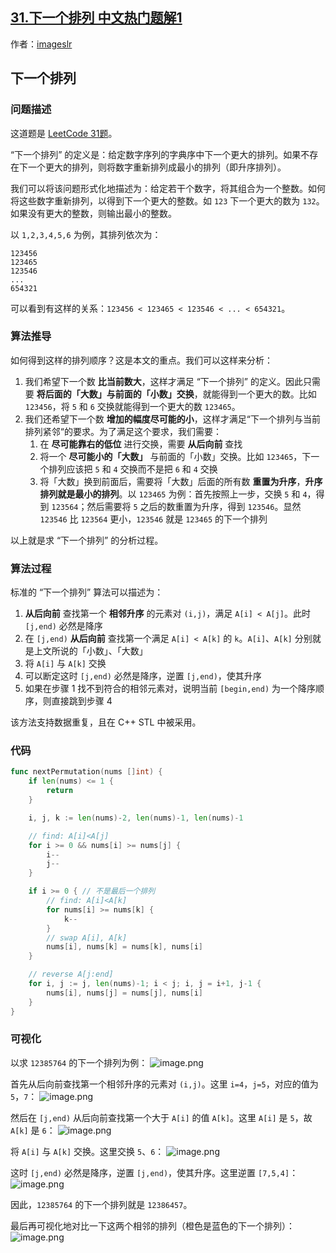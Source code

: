 ## [31.下一个排列 中文热门题解1](https://leetcode.cn/problems/next-permutation/solutions/100000/xia-yi-ge-pai-lie-suan-fa-xiang-jie-si-lu-tui-dao-)

作者：[imageslr](https://leetcode.cn/u/imageslr)
## 下一个排列

### 问题描述
这道题是 [LeetCode 31题](https://leetcode-cn.com/problems/next-permutation/)。

“下一个排列” 的定义是：给定数字序列的字典序中下一个更大的排列。如果不存在下一个更大的排列，则将数字重新排列成最小的排列（即升序排列）。

我们可以将该问题形式化地描述为：给定若干个数字，将其组合为一个整数。如何将这些数字重新排列，以得到下一个更大的整数。如 `123` 下一个更大的数为 `132`。如果没有更大的整数，则输出最小的整数。

以 `1,2,3,4,5,6` 为例，其排列依次为：
```
123456
123465
123546
...
654321
```

可以看到有这样的关系：`123456 < 123465 < 123546 < ... < 654321`。

### 算法推导
如何得到这样的排列顺序？这是本文的重点。我们可以这样来分析：
1. 我们希望下一个数 **比当前数大**，这样才满足 “下一个排列” 的定义。因此只需要 **将后面的「大数」与前面的「小数」交换**，就能得到一个更大的数。比如 `123456`，将 `5` 和 `6` 交换就能得到一个更大的数 `123465`。
2. 我们还希望下一个数 **增加的幅度尽可能的小**，这样才满足“下一个排列与当前排列紧邻“的要求。为了满足这个要求，我们需要：
    1. 在 **尽可能靠右的低位** 进行交换，需要 **从后向前** 查找
    2. 将一个 **尽可能小的「大数」** 与前面的「小数」交换。比如 `123465`，下一个排列应该把 `5` 和 `4` 交换而不是把 `6` 和 `4` 交换
    3. 将「大数」换到前面后，需要将「大数」后面的所有数 **重置为升序**，**升序排列就是最小的排列**。以 `123465` 为例：首先按照上一步，交换 `5` 和 `4`，得到 `123564`；然后需要将 `5` 之后的数重置为升序，得到 `123546`。显然 `123546` 比 `123564` 更小，`123546` 就是 `123465` 的下一个排列

以上就是求 “下一个排列” 的分析过程。

### 算法过程
标准的 “下一个排列” 算法可以描述为：
1. **从后向前** 查找第一个 **相邻升序** 的元素对 `(i,j)`，满足 `A[i] < A[j]`。此时 `[j,end)` 必然是降序
2. 在 `[j,end)` **从后向前** 查找第一个满足 `A[i] < A[k]` 的 `k`。`A[i]`、`A[k]` 分别就是上文所说的「小数」、「大数」
3. 将 `A[i]` 与 `A[k]` 交换
4. 可以断定这时 `[j,end)` 必然是降序，逆置 `[j,end)`，使其升序
5. 如果在步骤 1 找不到符合的相邻元素对，说明当前 `[begin,end)` 为一个降序顺序，则直接跳到步骤 4

该方法支持数据重复，且在 C++ STL 中被采用。

### 代码
```Go []
func nextPermutation(nums []int) {
	if len(nums) <= 1 {
		return
	}

	i, j, k := len(nums)-2, len(nums)-1, len(nums)-1

	// find: A[i]<A[j]
	for i >= 0 && nums[i] >= nums[j] {
		i--
		j--
	}

	if i >= 0 { // 不是最后一个排列
		// find: A[i]<A[k]
		for nums[i] >= nums[k] {
			k--
		}
		// swap A[i], A[k]
		nums[i], nums[k] = nums[k], nums[i]
	}

	// reverse A[j:end]
	for i, j := j, len(nums)-1; i < j; i, j = i+1, j-1 {
		nums[i], nums[j] = nums[j], nums[i]
	}
}
```


### 可视化
以求 `12385764` 的下一个排列为例：
![image.png](https://pic.leetcode-cn.com/6e8c9822771be77c6f34cd3086153984eec386fb8376e09e36132ac36bb9cd6f-image.png)

首先从后向前查找第一个相邻升序的元素对 `(i,j)`。这里 `i=4`，`j=5`，对应的值为 `5`，`7`：
![image.png](https://pic.leetcode-cn.com/d7acefea4f7d4e2f19fb5eaa269c448a3098eee53656926a0ab592c564dde150-image.png)


然后在 `[j,end)` 从后向前查找第一个大于 `A[i]` 的值 `A[k]`。这里 `A[i]` 是 `5`，故 `A[k]` 是 `6`：
![image.png](https://pic.leetcode-cn.com/061cf291c237e6f5bcd0554192f894cd0c3e361b4564aa542aabe96e644afbf1-image.png)


将 `A[i]` 与 `A[k]` 交换。这里交换 `5`、`6`：
![image.png](https://pic.leetcode-cn.com/eb1470fd9942da6d2ab4855d13dfadcb715b629b4ea9cba0edfe2d1298744186-image.png)


这时 `[j,end)` 必然是降序，逆置 `[j,end)`，使其升序。这里逆置 `[7,5,4]`：
![image.png](https://pic.leetcode-cn.com/9d627a4ffda635bbf0c4fcdb7b1359c557db8e1c300ab54383a0bc89f6763c18-image.png)

因此，`12385764` 的下一个排列就是 `12386457`。

最后再可视化地对比一下这两个相邻的排列（橙色是蓝色的下一个排列）：
![image.png](https://pic.leetcode-cn.com/e56a66ed318d1761cd8c8f9d1521f82a30c71ecc84f551912b90d8fe254c8f3d-image.png)

